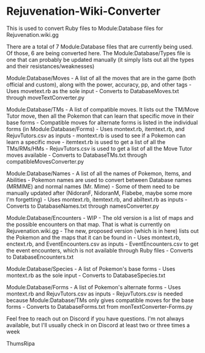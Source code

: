 # Rejuvenation-Wiki-Converter
 
This is used to convert Ruby files to Module:Database files for Rejuvenation.wiki.gg

There are a total of 7 Module:Database files that are currently being used. Of those, 6 are being converted here. The Module:Database/Types file is one that can probably be updated manually (it simply lists out all the types and their resistances/weaknesses)

Module:Database/Moves
    - A list of all the moves that are in the game (both official and custom), along with the power, accuracy, pp, and other tags
    - Uses movetext.rb as the sole input
    - Converts to DatabaseMoves.txt through moveTextConverter.py

Module:Database/TMs
    - A list of compatible moves. It lists out the TM/Move Tutor move, then all the Pokemon that can learn that specific move in their base forms
    - Compatible moves for alternate forms is listed in the individual forms (in Module:Database/Forms)
    - Uses montext.rb, itemtext.rb, and RejuvTutors.csv as inputs
    - montext.rb is used to see if a Pokemon can learn a specific move
    - itemtext.rb is used to get a list of all the TMs/RMs/HMs
    - RejuvTutors.csv is used to get a list of all the Move Tutor moves available
    - Converts to DatabaseTMs.txt through compatibleMovesConverter.py

Module:Database/Names
    - A list of all the names of Pokemon, Items, and Abilities
    - Pokemon names are used to convert between Database names (MRMIME) and normal names (Mr. Mime)
    - Some of them need to be manually updated after (NidoranF, NidoranM, Flabebe, maybe some more I'm forgetting)
    - Uses montext.rb, itemtext.rb, and abiltext.rb as inputs
    - Converts to DatabaseNames.txt through namesConverter.py

Module:Database/Encounters
    - WIP
    - The old version is a list of maps and the possible encounters on that map. That is what is currently on Rejuvenation.wiki.gg
    - The new, proposed version (which is in here) lists out the Pokemon and the maps that it can be found in
    - Uses montext.rb, enctext.rb, and EventEncounters.csv as inputs
    - EventEncounters.csv to get the event encounters, which is not available through Ruby files
    - Converts to DatabaseEncounters.txt

Module:Database/Species
    - A list of Pokemon's base forms
    - Uses montext.rb as the sole input
    - Converts to DatabaseSpecies.txt

Module:Database/Forms
    - A list of Pokemon's alternate forms
    - Uses montext.rb and RejuvTutors.csv as inputs
    - RejuvTutors.csv is needed because Module:Database/TMs only gives compatible moves for the base forms
    - Converts to DatabaseForms.txt from monTextConverter-Forms.py

Feel free to reach out on Discord if you have questions. I'm not always available, but I'll usually check in on Discord at least two or three times a week

ThumsRipa